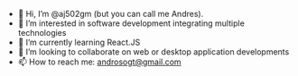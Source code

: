 - 👋 Hi, I’m @aj502gm (but you can call me Andres).
- 👀 I’m interested in software development integrating multiple technologies
- 🌱 I’m currently learning React.JS
- 💞️ I’m looking to collaborate on web or desktop application developments
- 📫 How to reach me: androsogt@gmail.com

<!---
aj502gm/aj502gm is a ✨ special ✨ repository because its `README.md` (this file) appears on your GitHub profile.
You can click the Preview link to take a look at your changes.
--->
